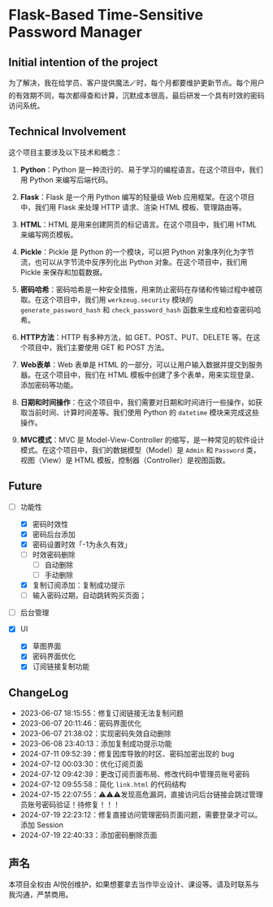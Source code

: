 # Flask-Based Time-Sensitive Password Manager

## Initial intention of the project

为了解决，我在给学员、客户提供魔法🪄时，每个月都要维护更新节点。每个用户的有效期不同，每次都得查和计算，沉默成本很高，最后研发一个具有时效的密码访问系统。

## Technical Involvement

这个项目主要涉及以下技术和概念：

1. **Python**：Python 是一种流行的、易于学习的编程语言。在这个项目中，我们用 Python 来编写后端代码。

2. **Flask**：Flask 是一个用 Python 编写的轻量级 Web 应用框架。在这个项目中，我们用 Flask 来处理 HTTP 请求、渲染 HTML 模板、管理路由等。

3. **HTML**：HTML 是用来创建网页的标记语言。在这个项目中，我们用 HTML 来编写网页模板。

4. **Pickle**：Pickle 是 Python 的一个模块，可以把 Python 对象序列化为字节流，也可以从字节流中反序列化出 Python 对象。在这个项目中，我们用 Pickle 来保存和加载数据。

5. **密码哈希**：密码哈希是一种安全措施，用来防止密码在存储和传输过程中被窃取。在这个项目中，我们用 `werkzeug.security` 模块的 `generate_password_hash` 和 `check_password_hash` 函数来生成和检查密码哈希。

6. **HTTP方法**：HTTP 有多种方法，如 GET、POST、PUT、DELETE 等。在这个项目中，我们主要使用 GET 和 POST 方法。

7. **Web表单**：Web 表单是 HTML 的一部分，可以让用户输入数据并提交到服务器。在这个项目中，我们在 HTML 模板中创建了多个表单，用来实现登录、添加密码等功能。

8. **日期和时间操作**：在这个项目中，我们需要对日期和时间进行一些操作，如获取当前时间、计算时间差等。我们使用 Python 的 `datetime` 模块来完成这些操作。

9. **MVC模式**：MVC 是 Model-View-Controller 的缩写，是一种常见的软件设计模式。在这个项目中，我们的数据模型（Model）是 `Admin` 和 `Password` 类，视图（View）是 HTML 模板，控制器（Controller）是视图函数。

## Future

- [ ] 功能性
    - [x] 密码时效性
    - [x] 密码后台添加
    - [x] 密码设置时效「-1为永久有效」
    - [ ] 时效密码删除
        - [ ] 自动删除
        - [ ] 手动删除
    - [x] 复制订阅添加：复制成功提示
    - [ ] 输入密码过期，自动跳转购买页面；
    
- [ ] 后台管理

- [x] UI
    - [x] 草图界面
    - [x] 密码界面优化
    - [x] 订阅链接复制功能

## ChangeLog

- 2023-06-07 18:15:55：修复订阅链接无法复制问题
- 2023-06-07 20:11:46：密码界面优化
- 2023-06-07 21:38:02：实现密码失效自动删除
- 2023-06-08 23:40:13：添加复制成功提示功能
- 2024-07-11 09:52:39：修复因库导致的时区、密码加密出现的 bug
- 2024-07-12 00:03:30：优化订阅页面
- 2024-07-12 09:42:39：更改订阅页面布局、修改代码中管理员账号密码
- 2024-07-12 09:55:58：简化 `link.html` 的代码结构
- 2024-07-15 22:07:55：⚠️⚠️⚠️发现高危漏洞，直接访问后台链接会跳过管理员账号密码验证！待修复！！！
- 2024-07-19 22:23:12：修复直接访问管理密码页面问题，需要登录才可以。添加 Session
- 2024-07-19 22:40:33：添加密码删除页面

## 声名

本项目全权由 AI悦创维护，如果想要拿去当作毕业设计、课设等。请及时联系与我沟通，严禁商用。
